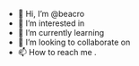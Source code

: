 - 👋 Hi, I’m @beacro
- 👀 I’m interested in 
- 🌱 I’m currently learning 
- 💞️ I’m looking to collaborate on 
- 📫 How to reach me .

<!---
beacro/beacro is a ✨ special ✨ repository because its `README.md` (this file) appears on your GitHub profile.
You can click the Preview link to take a look at your changes.
--->
